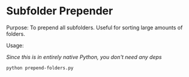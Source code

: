 # Subfolder Prepender

Purpose: To prepend all subfolders. Useful for sorting large amounts of folders.

Usage:

*Since this is in entirely native Python, you don't need any deps*

`python prepend-folders.py`
